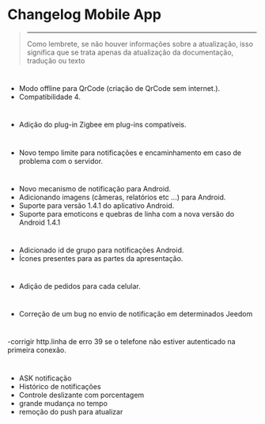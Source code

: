 # Changelog Mobile App

>****
>
>Como lembrete, se não houver informações sobre a atualização, isso significa que se trata apenas da atualização da documentação, tradução ou texto

# 

- Modo offline para QrCode (criação de QrCode sem internet.).
- Compatibilidade 4.

# 

- Adição do plug-in Zigbee em plug-ins compatíveis.

# 

- Novo tempo limite para notificações e encaminhamento em caso de problema com o servidor.

# 

- Novo mecanismo de notificação para Android.
- Adicionando imagens (câmeras, relatórios etc ...) para Android.
- Suporte para versão 1.4.1 do aplicativo Android.
- Suporte para emoticons e quebras de linha com a nova versão do Android 1.4.1

# 

- Adicionado id de grupo para notificações Android.
- Ícones presentes para as partes da apresentação.

# 

- Adição de pedidos para cada celular.

# 

- Correção de um bug no envio de notificação em determinados Jeedom

# 

-corrigir http.linha de erro 39 se o telefone não estiver autenticado na primeira conexão.

# 

- ASK notificação
- Histórico de notificações
- Controle deslizante com porcentagem
- grande mudança no tempo
- remoção do push para atualizar
